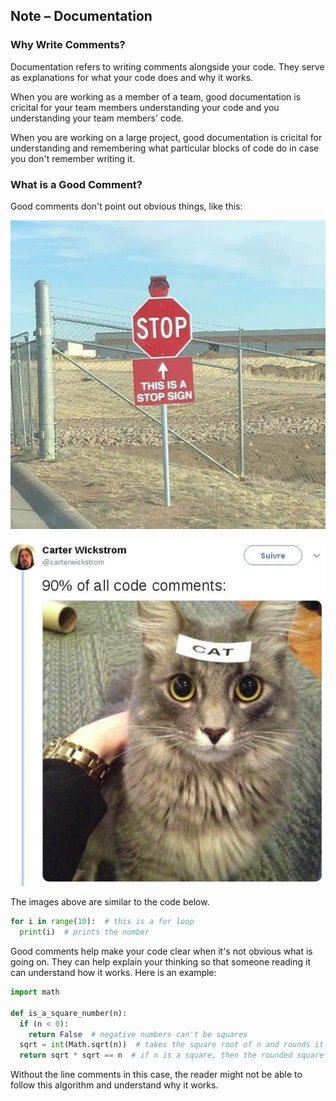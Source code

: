 Note – Documentation
-------

### Why Write Comments?

Documentation refers to writing comments alongside your code. They serve as explanations for what your code does and why it works.

When you are working as a member of a team, good documentation is cricital for your team members understanding your code and you understanding your team members' code.

When you are working on a large project, good documentation is cricital for understanding and remembering what particular blocks of code do in case you don't remember writing it.

### What is a Good Comment?

Good comments don't point out obvious things, like this:

![](../../Images/Stop_Sign.jpg)

![](../../Images/Cat.jpg)


The images above are similar to the code below.

```python
for i in range(10):  # this is a for loop
  print(i)  # prints the number
```

Good comments help make your code clear when it's not obvious what is going on. They can help explain your thinking so that someone reading it can understand how it works. Here is an example:

```python
import math

def is_a_square_number(n):
  if (n < 0):
    return False  # negative numbers can't be squares
  sqrt = int(Math.sqrt(n))  # takes the square root of n and rounds it down to the nearest whole number
  return sqrt * sqrt == n  # if n is a square, then the rounded square root squared is n
```

Without the line comments in this case, the reader might not be able to follow this algorithm and understand why it works.
